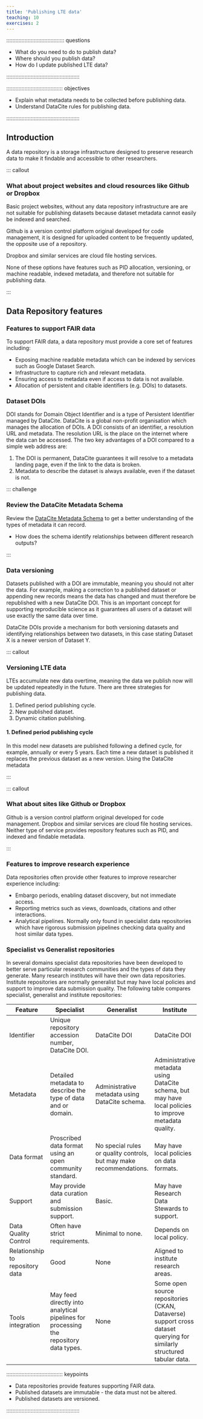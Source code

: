 ```yaml
---
title: 'Publishing LTE data'
teaching: 10
exercises: 2
---
```


:::::::::::::::::::::::::::::::::::::: questions 

- What do you need to do to publish data?
- Where should you publish data?
- How do I update published LTE data?

::::::::::::::::::::::::::::::::::::::::::::::::

::::::::::::::::::::::::::::::::::::: objectives

- Explain what metadata needs to be collected before publishing data.
- Understand DataCite rules for publishing data.

::::::::::::::::::::::::::::::::::::::::::::::::

## Introduction

A data repository is a storage infrastructure designed to preserve research data to make it findable and accessible to other researchers. 

::: callout

### What about project websites and cloud resources like Github or Dropbox

Basic project websites, without any data repository infrastructure are are not suitable for publishing datasets because dataset metadata cannot easily be indexed and searched.

Github is a version control platform original developed for code management, it is designed for uploaded content to be frequently updated, the opposite use of a repository. 

Dropbox and similar services are cloud file hosting services. 

None of these options have features such as PID allocation, versioning, or machine readable, indexed metadata, and therefore not suitable for publishing data.  

:::

## Data Repository features

### Features to support FAIR data

To support FAIR data, a data repository must provide a core set of features including:
- Exposing machine readable metadata which can be indexed by services such as Google Dataset Search.
- Infrastructure to capture rich and relevant metadata.
- Ensuring access to metadata even if access to data is not available. 
- Allocation of persistent and citable identifiers (e.g. DOIs) to datasets.

### Dataset DOIs

DOI stands for Domain Object Identifier and is a type of Persistent Identifier managed by DataCite. DataCite is a global non-profit organisation which manages the allocation of DOIs. A DOI consists of an identifier, a resolution URL and metadata. The resolution URL is the place on the internet where the data can be accessed. The two key advantages of a DOI compared to a simple web address are:
1. The DOI is permanent, DataCite guarantees it will resolve to a metadata landing page, even if the link to the data is broken. 
2. Metadata to describe the dataset is always available, even if the dataset is not.

::: challenge

### Review the DataCite Metadata Schema

Review the [DataCite Metadata Schema](https://schema.datacite.org/meta/kernel-4.4/) to get a better understanding of the types of metadata it can record.

- How does the schema identify relationships between different research outputs?

:::


### Data versioning

Datasets published with a DOI are immutable, meaning you should not alter the data. For example, making a correction to a published dataset or appending new records means the data has changed and must therefore be republished with a new DataCite DOI. This is an important concept for supporting reproducible science as it guarantees all users of a dataset will use exactly the same data over time. 

DataCite DOIs provide a mechanism for both versioning datasets and identifying relationships between two datasets, in this case stating Dataset X is a newer version of Dataset Y.

::: callout

### Versioning LTE data

LTEs accumulate new data overtime, meaning the data we publish now will be updated repeatedly in the future. There are three strategies for publishing data. 

1. Defined period publishing cycle.
2. New published dataset. 
3. Dynamic citation publishing.

#### 1. Defined period publishing cycle

In this model new datasets are published following a defined cycle, for example, annually or every 5 years. Each time a new dataset is published it replaces the previous dataset as a new version. Using the DataCite metadata  


:::

::: callout

### What about sites like Github or Dropbox

Github is a version control platform original developed for code management. Dropbox and similar services are cloud file hosting services. Neither type of service provides repository features such as PID, and indexed and findable metadata.  

:::

### Features to improve research experience

Data repositories often provide other features to improve researcher experience including:
- Embargo periods, enabling dataset discovery, but not immediate access.
- Reporting metrics such as views, downloads, citations and other interactions.
- Analytical pipelines. Normally only found in specialist data repositories which have rigorous submission pipelines checking data quality and host similar data types.  

### Specialist vs Generalist repositories

In several domains specialist data repositories have been developed to better serve particular research communities and the types of data they generate. Many research institutes will have their own data repositories. Institute repositories are normally generalist but may have local policies and support to improve data submission quality. The following table compares specialist, generalist and institute repositories:

Feature | Specialist | Generalist | Institute 
------- | ---------- | ---------- | ---------
Identifier | Unique repository accession number, DataCite DOI. | DataCite DOI | DataCite DOI
Metadata | Detailed metadata to describe the type of data and or domain. | Administrative metadata using DataCite schema. | Administrative metadata using DataCite schema, but may have local policies to improve metadata quality.
Data format | Proscribed data format using an open community standard. | No special rules or quality controls, but may make recommendations. | May have local policies on data formats.
Support | May provide data curation and submission support. | Basic. | May have Research Data Stewards to support.
Data Quality Control | Often have strict requirements. | Minimal to none. | Depends on local policy.
Relationship to repository data | Good | None | Aligned to institute research areas.
Tools integration | May feed directly into analytical pipelines for processing the repository data types. | None | Some open source repositories (CKAN, Dataverse) support cross dataset querying for similarly structured tabular data.


::::::::::::::::::::::::::::::::::::: keypoints 

- Data repositories provide features supporting FAIR data.
- Published datasets are immutable - the data must not be altered.
- Published datasets are versioned.

::::::::::::::::::::::::::::::::::::::::::::::::
